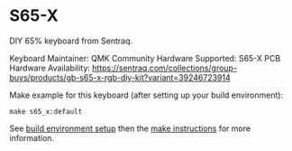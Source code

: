 S65-X
=====

DIY 65% keyboard from Sentraq.

Keyboard Maintainer: QMK Community
Hardware Supported: S65-X PCB
Hardware Availability: https://sentraq.com/collections/group-buys/products/gb-s65-x-rgb-diy-kit?variant=39246723914

Make example for this keyboard (after setting up your build environment):

    make s65_x:default

See [build environment setup](https://docs.qmk.fm/build_environment_setup.html) then the [make instructions](https://docs.qmk.fm/make_instructions.html) for more information.

